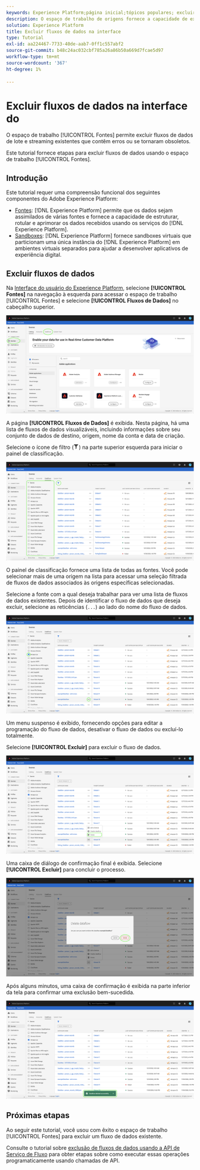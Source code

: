 ```yaml
---
keywords: Experience Platform;página inicial;tópicos populares; excluir fluxos de dados
description: O espaço de trabalho de origens fornece a capacidade de excluir fluxos de dados de batch e streaming existentes que contêm erros ou se tornaram obsoletos.
solution: Experience Platform
title: Excluir fluxos de dados na interface
type: Tutorial
exl-id: aa224467-7733-40de-aab7-0ff1c557abf2
source-git-commit: b48c24ac032cbf785a26a86b50a669d7fcae5d97
workflow-type: tm+mt
source-wordcount: '367'
ht-degree: 1%

---
```


# Excluir fluxos de dados na interface do

O espaço de trabalho [!UICONTROL Fontes] permite excluir fluxos de dados de lote e streaming existentes que contêm erros ou se tornaram obsoletos.

Este tutorial fornece etapas para excluir fluxos de dados usando o espaço de trabalho [!UICONTROL Fontes].

## Introdução

Este tutorial requer uma compreensão funcional dos seguintes componentes do Adobe Experience Platform:

- [Fontes](../../home.md): [!DNL Experience Platform] permite que os dados sejam assimilados de várias fontes e fornece a capacidade de estruturar, rotular e aprimorar os dados recebidos usando os serviços do [!DNL Experience Platform].
- [Sandboxes](../../../sandboxes/home.md): [!DNL Experience Platform] fornece sandboxes virtuais que particionam uma única instância do [!DNL Experience Platform] em ambientes virtuais separados para ajudar a desenvolver aplicativos de experiência digital.

## Excluir fluxos de dados

Na [Interface do usuário do Experience Platform](https://platform.adobe.com), selecione **[!UICONTROL Fontes]** na navegação à esquerda para acessar o espaço de trabalho [!UICONTROL Fontes] e selecione **[!UICONTROL Fluxos de Dados]** no cabeçalho superior.

![catálogo](../../images/tutorials/delete/catalog.png)

A página **[!UICONTROL Fluxos de Dados]** é exibida. Nesta página, há uma lista de fluxos de dados visualizáveis, incluindo informações sobre seu conjunto de dados de destino, origem, nome da conta e data de criação.

Selecione o ícone de filtro (![filter-icon](/help/images/icons/filter.png)) na parte superior esquerda para iniciar o painel de classificação.

![fluxos de dados](../../images/tutorials/delete/dataflows.png)

O painel de classificação fornece uma lista de todas as fontes. Você pode selecionar mais de uma origem na lista para acessar uma seleção filtrada de fluxos de dados associados às origens específicas selecionadas.

Selecione a fonte com a qual deseja trabalhar para ver uma lista de fluxos de dados existentes. Depois de identificar o fluxo de dados que deseja excluir, selecione as reticências (`...`) ao lado do nome do fluxo de dados.

![filtro-de-fluxos-dados](../../images/tutorials/delete/dataflows-filter.png)

Um menu suspenso é exibido, fornecendo opções para editar a programação do fluxo de dados, desativar o fluxo de dados ou excluí-lo totalmente.

Selecione **[!UICONTROL Excluir]** para excluir o fluxo de dados.

![excluir](../../images/tutorials/delete/delete.png)

Uma caixa de diálogo de confirmação final é exibida. Selecione **[!UICONTROL Excluir]** para concluir o processo.

![confirmar](../../images/tutorials/delete/confirm.png)

Após alguns minutos, uma caixa de confirmação é exibida na parte inferior da tela para confirmar uma exclusão bem-sucedida.

![confirmado](../../images/tutorials/delete/confirmed.png)

## Próximas etapas

Ao seguir este tutorial, você usou com êxito o espaço de trabalho [!UICONTROL Fontes] para excluir um fluxo de dados existente.

Consulte o tutorial sobre [exclusão de fluxos de dados usando a API de Serviço de Fluxo](../../tutorials/api/delete-dataflows.md) para obter etapas sobre como executar essas operações programaticamente usando chamadas de API.

